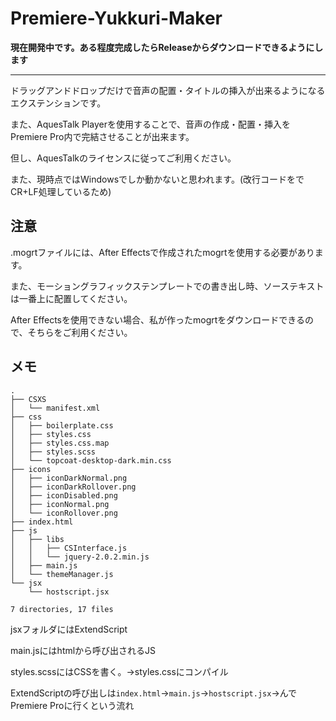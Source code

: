 # Premiere-Yukkuri-Maker

**現在開発中です。ある程度完成したらReleaseからダウンロードできるようにします**

-----------

ドラッグアンドドロップだけで音声の配置・タイトルの挿入が出来るようになるエクステンションです。

また、AquesTalk Playerを使用することで、音声の作成・配置・挿入をPremiere Pro内で完結させることが出来ます。

但し、AquesTalkのライセンスに従ってご利用ください。

また、現時点ではWindowsでしか動かないと思われます。(改行コードをでCR+LF処理しているため)

## 注意

.mogrtファイルには、After Effectsで作成されたmogrtを使用する必要があります。

また、モーショングラフィックステンプレートでの書き出し時、ソーステキストは一番上に配置してください。

After Effectsを使用できない場合、私が作ったmogrtをダウンロードできるので、そちらをご利用ください。

## メモ
```
.
├── CSXS
│   └── manifest.xml
├── css
│   ├── boilerplate.css
│   ├── styles.css
│   ├── styles.css.map
│   ├── styles.scss
│   └── topcoat-desktop-dark.min.css
├── icons
│   ├── iconDarkNormal.png
│   ├── iconDarkRollover.png
│   ├── iconDisabled.png
│   ├── iconNormal.png
│   └── iconRollover.png
├── index.html
├── js
│   ├── libs
│   │   ├── CSInterface.js
│   │   └── jquery-2.0.2.min.js
│   ├── main.js
│   └── themeManager.js
└── jsx
    └── hostscript.jsx

7 directories, 17 files

```

jsxフォルダにはExtendScript

main.jsにはhtmlから呼び出されるJS

styles.scssにはCSSを書く。→styles.cssにコンパイル

ExtendScriptの呼び出しは`index.html`→`main.js`→`hostscript.jsx`→んでPremiere Proに行くという流れ
